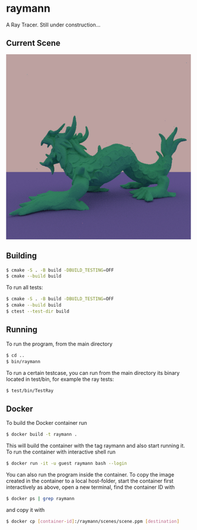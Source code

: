 # raymann
A Ray Tracer. 
Still under construction...

Current Scene
-------------
![alt text](https://github.com/anazli/raymann/blob/main/scenes/scene.jpg?raw=true)

Building
--------
```bash
$ cmake -S . -B build -DBUILD_TESTING=OFF
$ cmake --build build
```
To run all tests:
```bash
$ cmake -S . -B build -DBUILD_TESTING=OFF
$ cmake --build build
$ ctest --test-dir build
```
Running
-------
To run the program, from the main directory
```bash
$ cd ..
$ bin/raymann
```

To run a certain testcase, you can run from the main directory its binary located in test/bin, for example the ray tests:
```bash
$ test/bin/TestRay
```

Docker
------
To build the Docker container run
```bash
$ docker build -t raymann .
```
This will build the container with the tag raymann and also start running it. 
To run the container with interactive shell run
```bash
$ docker run -it -u guest raymann bash --login
```
You can also run the program inside the container.
To copy the image created in the container to a local host-folder, start the container first interactively as above,
open a new terminal, find the container ID with
```bash
$ docker ps | grep raymann
```
and copy it with
```bash
$ docker cp [container-id]:/raymann/scenes/scene.ppm [destination]
```

